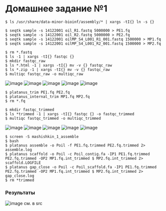 # Домашнее задание №1

```
$ ls /usr/share/data-minor-bioinf/assembly/* | xargs -tI{} ln -s {}
```
```
$ seqtk sample -s 14122001 oil_R1.fastq 5000000 > PE1.fq
$ seqtk sample -s 14122001 oil_R2.fastq 5000000 > PE2.fq
$ seqtk sample -s 14122001 oilMP_S4_L001_R1_001.fastq 1500000 > MP1.fq
$ seqtk sample -s 14122001 oilMP_S4_L001_R2_001.fastq 1500000 > MP2.fq
```
```
$ rm *.fastq
$ ls -1 | xargs -tI{} fastqc {}
$ mkdir fastqc_raw
$ ls *.html -1 | xargs -tI{} mv -v {} fastqc_raw
$ ls *.zip -1 | xargs -tI{} mv -v {} fastqc_raw
$ multiqc fastqc_raw -o multiqc_raw
```
![image](https://user-images.githubusercontent.com/75699392/139101705-d863a488-6f70-4ac8-87a3-dd6251e20dbe.png)
![image](https://user-images.githubusercontent.com/75699392/139101801-360bd909-e185-4d08-ad6f-0d574d0eabb2.png)
![image](https://user-images.githubusercontent.com/75699392/139101863-8816f63a-a0a2-4370-b9b4-f5396665cbf4.png)
![image](https://user-images.githubusercontent.com/75699392/139101916-acbf70f1-525d-4995-abc8-d4c9ed0e2bd5.png)
![image](https://user-images.githubusercontent.com/75699392/139102266-0e02035f-e325-4eca-acc6-4d937dc3a74d.png)
```
$ platanus_trim PE1.fq PE2.fq
$ platanus_internal_trim MP1.fq MP2.fq
$ rm *.fq
```
```
$ mkdir fastqc_trimmed
$ ls *trimmed -1 | xargs -tI{} fastqc {} -o fastqc_trimmed
$ multiqc fastqc_trimmed -o multiqc_trimmed
```
![image](https://user-images.githubusercontent.com/75699392/139102617-4270b8cc-8d8d-4c23-8310-9b33f2a4f235.png)
![image](https://user-images.githubusercontent.com/75699392/139102657-accff891-8b13-40e8-ba09-9adf50f90b7a.png)
![image](https://user-images.githubusercontent.com/75699392/139102708-c5178a96-6374-41cc-8369-828303cc16f5.png)
![image](https://user-images.githubusercontent.com/75699392/139102755-cca87fc6-919e-42ef-acf2-2e84de7a6717.png)
![image](https://user-images.githubusercontent.com/75699392/139102858-aa779c09-dfb4-4f7c-a2db-a635cd3f2362.png)
```
$ screen -S mashishkin_1_assemble
$ bash
$ platanus assemble -o Poil -f PE1.fq.trimmed PE2.fq.trimmed 2> assemble.log
$ platanus scaffold -o Poil -c Poil_contig.fa -IP1 PE1.fq.trimmed PE2.fq.trimmed -OP2 MP1.fq.int_trimmed $ MP2.fq.int_trimmed 2> scaffold.LOGFILE
$ platanus gap_close -o Poil -c Poil_scaffold.fa -IP1 PE1.fq.trimmed PE2.fq.trimmed -OP2 MP1.fq.int_trimmed $ MP2.fq.int_trimmed 2> gap_close.log
$ rm *trimmed
```
### Результаты
![image](https://user-images.githubusercontent.com/75699392/139103565-6cc11da3-e636-428e-9101-3642fa5f3b20.png)
см. в src





